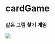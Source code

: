 # cardGame

### 같은 그림 찾기 게임

<img src="https://user-images.githubusercontent.com/65644373/144002956-6f786dea-eeca-4333-be52-ef9f73a453f0.gif">
